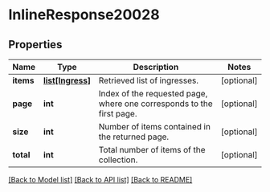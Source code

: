 # InlineResponse20028

## Properties
Name | Type | Description | Notes
------------ | ------------- | ------------- | -------------
**items** | [**list[Ingress]**](Ingress.md) | Retrieved list of ingresses. | [optional] 
**page** | **int** | Index of the requested page, where one corresponds to the first page. | [optional] 
**size** | **int** | Number of items contained in the returned page. | [optional] 
**total** | **int** | Total number of items of the collection. | [optional] 

[[Back to Model list]](../README.md#documentation-for-models) [[Back to API list]](../README.md#documentation-for-api-endpoints) [[Back to README]](../README.md)


